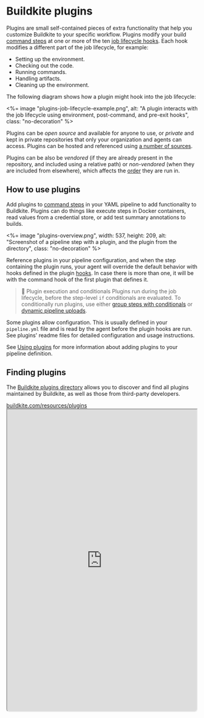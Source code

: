 # Buildkite plugins

Plugins are small self-contained pieces of extra functionality that help you customize Buildkite to your specific workflow. Plugins modify your build [command steps](/docs/pipelines/configure/step-types/command-step) at one or more of the ten [job lifecycle hooks](/docs/agent/v3/hooks). Each hook modifies a different part of the job lifecycle, for example:

- Setting up the environment.
- Checking out the code.
- Running commands.
- Handling artifacts.
- Cleaning up the environment.

The following diagram shows how a plugin might hook into the job lifecycle:

<%= image "plugins-job-lifecycle-example.png", alt: "A plugin interacts with the job lifecycle using environment, post-command, and pre-exit hooks", class: "no-decoration" %>

Plugins can be *open source* and available for anyone to use, or *private* and kept in private repositories that only your organization and agents can access. Plugins can be hosted and referenced using [a number of sources](/docs/pipelines/integrations/plugins/using#plugin-sources).

Plugins can be also be *vendored* (if they are already present in the repository, and included using a relative path) or *non-vendored* (when they are included from elsewhere), which affects the [order](/docs/agent/v3/hooks#job-lifecycle-hooks) they are run in.

## How to use plugins

Add plugins to [command steps](/docs/pipelines/configure/step-types/command-step) in your YAML pipeline to add functionality to Buildkite. Plugins can do things like execute steps in Docker containers, read values from a credential store, or add test summary annotations to builds.

<%= image "plugins-overview.png", width: 537, height: 209, alt: "Screenshot of a pipeline step with a plugin, and the plugin from the directory", class: "no-decoration" %>

Reference plugins in your pipeline configuration, and when the step containing the plugin runs, your agent will override the default behavior with hooks defined in the plugin [hooks](/docs/agent/v3/hooks). In case there is more than one, it will be with the command hook of the first plugin that defines it.

> 📘 Plugin execution and conditionals
> Plugins run during the job lifecycle, before the step-level `if` conditionals are evaluated. To conditionally run plugins, use either [group steps with conditionals](/docs/pipelines/configure/conditionals#conditionally-running-plugins-with-group-steps) or [dynamic pipeline uploads](/docs/pipelines/configure/conditionals#conditionally-running-plugins-with-dynamic-uploads).

Some plugins allow configuration. This is usually defined in your `pipeline.yml` file and is read by the agent before the plugin hooks are run. See plugins' readme files for detailed configuration and usage instructions.

See [Using plugins](/docs/pipelines/integrations/plugins/using) for more information about adding plugins to your pipeline definition.

## Finding plugins

The [Buildkite plugins directory](https://buildkite.com/resources/plugins) allows you to discover and find all plugins maintained by Buildkite, as well as those from third-party developers.

<a class="Frameheader" href='https://buildkite.com/resources/plugins' target='_blank'>
  <span class="Frameheader__address">buildkite.com/resources/plugins</span>
</a>
<iframe
  src='https://buildkite.com/resources/plugins/embed'
  referrerPolicy='same-origin'
  allow="fullscreen" crossorigin="anonymous" width="100%" height="800px"
  style="border-radius:0 0 8px 8px;box-sizing: border-box;"
/>

Plugins supported by the Buildkite team display the Buildkite logo in the directory, and can be found in the [Buildkite Plugins GitHub organization](https://github.com/buildkite-plugins).

## Creating a plugin

Learn more about how to create plugins, along with step-by-step instructions, on the [Writing plugins](/docs/pipelines/integrations/plugins/writing) page, along with some [useful tools](/docs/pipelines/integrations/plugins/writing#plugin-tools) to help you develop them.
